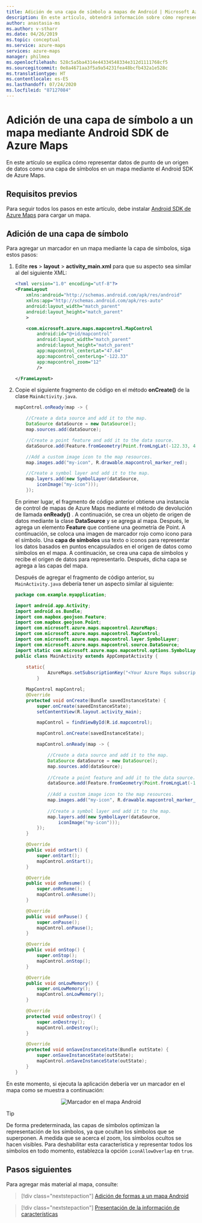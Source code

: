 ```yaml
---
title: Adición de una capa de símbolo a mapas de Android | Microsoft Azure Maps
description: En este artículo, obtendrá información sobre cómo representar datos de punto en un mapa agregando una capa de símbolo a este mediante Android SDK de Microsoft Azure Maps.
author: anastasia-ms
ms.author: v-stharr
ms.date: 04/26/2019
ms.topic: conceptual
ms.service: azure-maps
services: azure-maps
manager: philmea
ms.openlocfilehash: 528c5a5ba4314e44334548334e312d1111768cf5
ms.sourcegitcommit: 0e8a4671aa3f5a9a54231fea48bcfb432a1e528c
ms.translationtype: HT
ms.contentlocale: es-ES
ms.lasthandoff: 07/24/2020
ms.locfileid: "87127084"
---
```

# <a name="add-a-symbol-layer-to-a-map-using-azure-maps-android-sdk"></a>Adición de una capa de símbolo a un mapa mediante Android SDK de Azure Maps

En este artículo se explica cómo representar datos de punto de un origen de datos como una capa de símbolos en un mapa mediante el Android SDK de Azure Maps.

## <a name="prerequisites"></a>Requisitos previos

Para seguir todos los pasos en este artículo, debe instalar [Android SDK de Azure Maps](https://docs.microsoft.com/azure/azure-maps/how-to-use-android-map-control-library) para cargar un mapa.

## <a name="add-a-symbol-layer"></a>Adición de una capa de símbolo

Para agregar un marcador en un mapa mediante la capa de símbolos, siga estos pasos:

1. Edite **res** > **layout** > **activity_main.xml** para que su aspecto sea similar al del siguiente XML:
    
    ```XML
    <?xml version="1.0" encoding="utf-8"?>
    <FrameLayout
        xmlns:android="http://schemas.android.com/apk/res/android"
        xmlns:app="http://schemas.android.com/apk/res-auto"
        android:layout_width="match_parent"
        android:layout_height="match_parent"
        >

        <com.microsoft.azure.maps.mapcontrol.MapControl
            android:id="@+id/mapcontrol"
            android:layout_width="match_parent"
            android:layout_height="match_parent"
            app:mapcontrol_centerLat="47.64"
            app:mapcontrol_centerLng="-122.33"
            app:mapcontrol_zoom="12"
            />

    </FrameLayout>
    ```

2. Copie el siguiente fragmento de código en el método **onCreate()** de la clase `MainActivity.java`.

    ```Java
    mapControl.onReady(map -> {
    
        //Create a data source and add it to the map.
        DataSource dataSource = new DataSource();
        map.sources.add(dataSource);
    
        //Create a point feature and add it to the data source.
        dataSource.add(Feature.fromGeometry(Point.fromLngLat(-122.33, 47.64)));
    
        //Add a custom image icon to the map resources.
        map.images.add("my-icon", R.drawable.mapcontrol_marker_red);
    
        //Create a symbol layer and add it to the map.
        map.layers.add(new SymbolLayer(dataSource,
            iconImage("my-icon")));
        });
    
    ```
    
    En primer lugar, el fragmento de código anterior obtiene una instancia de control de mapas de Azure Maps mediante el método de devolución de llamada **onReady()** . A continuación, se crea un objeto de origen de datos mediante la clase **DataSource** y se agrega al mapa. Después, le agrega un elemento **Feature** que contiene una geometría de Point. A continuación, se coloca una imagen de marcador rojo como icono para el símbolo. Una **capa de símbolos** usa texto o iconos para representar los datos basados en puntos encapsulados en el origen de datos como símbolos en el mapa. A continuación, se crea una capa de símbolos y recibe el origen de datos para representarlo. Después, dicha capa se agrega a las capas del mapa.
    
    Después de agregar el fragmento de código anterior, su `MainActivity.java` debería tener un aspecto similar al siguiente:
    
    ```Java
    package com.example.myapplication;
    
    import android.app.Activity;
    import android.os.Bundle;
    import com.mapbox.geojson.Feature;
    import com.mapbox.geojson.Point;
    import com.microsoft.azure.maps.mapcontrol.AzureMaps;
    import com.microsoft.azure.maps.mapcontrol.MapControl;
    import com.microsoft.azure.maps.mapcontrol.layer.SymbolLayer;
    import com.microsoft.azure.maps.mapcontrol.source.DataSource;
    import static com.microsoft.azure.maps.mapcontrol.options.SymbolLayerOptions.iconImage;
    public class MainActivity extends AppCompatActivity {
        
        static{
                AzureMaps.setSubscriptionKey("<Your Azure Maps subscription key>");
            }
    
        MapControl mapControl;
        @Override
        protected void onCreate(Bundle savedInstanceState) {
            super.onCreate(savedInstanceState);
            setContentView(R.layout.activity_main);
    
            mapControl = findViewById(R.id.mapcontrol);
    
            mapControl.onCreate(savedInstanceState);
    
            mapControl.onReady(map -> {
    
                //Create a data source and add it to the map.
                DataSource dataSource = new DataSource();
                map.sources.add(dataSource);
            
                //Create a point feature and add it to the data source.
                dataSource.add(Feature.fromGeometry(Point.fromLngLat(-122.33, 47.64)));
            
                //Add a custom image icon to the map resources.
                map.images.add("my-icon", R.drawable.mapcontrol_marker_red);
            
                //Create a symbol layer and add it to the map.
                map.layers.add(new SymbolLayer(dataSource,
                    iconImage("my-icon")));
            });
        }
    
        @Override
        public void onStart() {
            super.onStart();
            mapControl.onStart();
        }
    
        @Override
        public void onResume() {
            super.onResume();
            mapControl.onResume();
        }
    
        @Override
        public void onPause() {
            super.onPause();
            mapControl.onPause();
        }
    
        @Override
        public void onStop() {
            super.onStop();
            mapControl.onStop();
        }
    
        @Override
        public void onLowMemory() {
            super.onLowMemory();
            mapControl.onLowMemory();
        }
    
        @Override
        protected void onDestroy() {
            super.onDestroy();
            mapControl.onDestroy();
        }
    
        @Override
        protected void onSaveInstanceState(Bundle outState) {
            super.onSaveInstanceState(outState);
            mapControl.onSaveInstanceState(outState);
        }
    }
    ```
    
En este momento, si ejecuta la aplicación debería ver un marcador en el mapa como se muestra a continuación:

<center>

![Marcador en el mapa Android](./media/how-to-add-symbol-to-android-map/android-map-pin.png)</center>

> [!TIP]
> De forma predeterminada, las capas de símbolos optimizan la representación de los símbolos, ya que ocultan los símbolos que se superponen. A medida que se acerca el zoom, los símbolos ocultos se hacen visibles. Para deshabilitar esta característica y representar todos los símbolos en todo momento, establezca la opción `iconAllowOverlap` en `true`.

## <a name="next-steps"></a>Pasos siguientes

Para agregar más material al mapa, consulte:

> [!div class="nextstepaction"]
> [Adición de formas a un mapa Android](https://docs.microsoft.com/azure/azure-maps/how-to-add-shapes-to-android-map)

> [!div class="nextstepaction"]
> [Presentación de la información de características](display-feature-information-android.md)